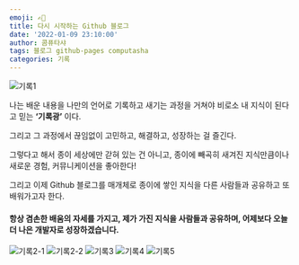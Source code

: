 ```yaml
---
emoji: ✍🏻
title: 다시 시작하는 Github 블로그
date: '2022-01-09 23:10:00'
author: 콤퓨타샤
tags: 블로그 github-pages computasha
categories: 기록
---
```


![기록1](/record1.png)

나는 배운 내용을 나만의 언어로 기록하고 새기는 과정을 거쳐야 비로소 내 지식이 된다고 믿는 **‘기록광’** 이다.

그리고 그 과정에서 끊임없이 고민하고, 해결하고, 성장하는 걸 즐긴다.

그렇다고 해서 종이 세상에만 갇혀 있는 건 아니고,
종이에 빼곡히 새겨진 지식만큼이나 새로운 경험, 커뮤니케이션을 좋아한다!

그리고 이제 Github 블로그를 매개체로 종이에 쌓인 지식을 다른 사람들과 공유하고 또 배워가고자 한다.

#### 항상 겸손한 배움의 자세를 가지고, 제가 가진 지식을 사람들과 공유하며, 어제보다 오늘 더 나은 개발자로 성장하겠습니다.


![기록2-1](/record2-1.png)
![기록2-2](/record2-2.png)
![기록3](/record3.png)
![기록4](/record4.png)
![기록5](/record5.png)

```toc

```